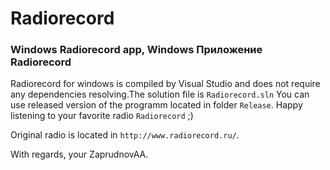 # Radiorecord

### Windows Radiorecord app, Windows Приложение Radiorecord

Radiorecord for windows is compiled by Visual Studio and does not require any dependencies resolving.The solution file is `Radiorecord.sln`
You can use released version of the programm located in folder `Release`.
Happy listening to your favorite radio `Radiorecord` ;)

Original radio is located in `http://www.radiorecord.ru/`.

With regards, your ZaprudnovAA.